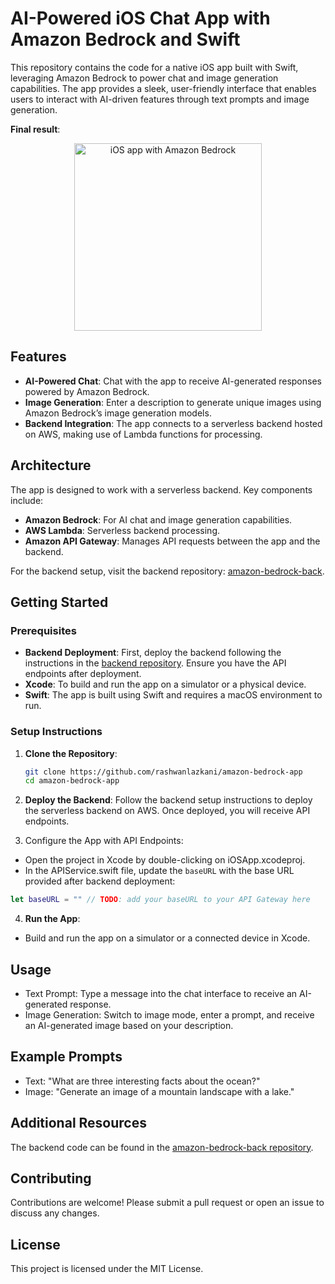 # AI-Powered iOS Chat App with Amazon Bedrock and Swift

This repository contains the code for a native iOS app built with Swift, leveraging Amazon Bedrock to power chat and image generation capabilities. The app provides a sleek, user-friendly interface that enables users to interact with AI-driven features through text prompts and image generation.

**Final result**:
<p align="center"><img width="300" alt="iOS app with Amazon Bedrock" src="https://github.com/user-attachments/assets/04b0ca49-d820-40a6-9e05-baac636171db"></p>


## Features

- **AI-Powered Chat**: Chat with the app to receive AI-generated responses powered by Amazon Bedrock.
- **Image Generation**: Enter a description to generate unique images using Amazon Bedrock’s image generation models.
- **Backend Integration**: The app connects to a serverless backend hosted on AWS, making use of Lambda functions for processing.

## Architecture

The app is designed to work with a serverless backend. Key components include:

- **Amazon Bedrock**: For AI chat and image generation capabilities.
- **AWS Lambda**: Serverless backend processing.
- **Amazon API Gateway**: Manages API requests between the app and the backend.

For the backend setup, visit the backend repository: [amazon-bedrock-back](https://github.com/rashwanlazkani/amazon-bedrock-back).

## Getting Started

### Prerequisites

- **Backend Deployment**: First, deploy the backend following the instructions in the [backend repository](https://github.com/rashwanlazkani/amazon-bedrock-back). Ensure you have the API endpoints after deployment.
- **Xcode**: To build and run the app on a simulator or a physical device.
- **Swift**: The app is built using Swift and requires a macOS environment to run.

### Setup Instructions

1. **Clone the Repository**:
   ```bash
   git clone https://github.com/rashwanlazkani/amazon-bedrock-app
   cd amazon-bedrock-app

2. **Deploy the Backend**: Follow the backend setup instructions to deploy the serverless backend on AWS. Once deployed, you will receive API endpoints.

3. Configure the App with API Endpoints:
* Open the project in Xcode by double-clicking on iOSApp.xcodeproj.
* In the APIService.swift file, update the `baseURL` with the base URL provided after backend deployment:
```swift
let baseURL = "" // TODO: add your baseURL to your API Gateway here
```

4. **Run the App**:
* Build and run the app on a simulator or a connected device in Xcode.

## Usage
* Text Prompt: Type a message into the chat interface to receive an AI-generated response.
* Image Generation: Switch to image mode, enter a prompt, and receive an AI-generated image based on your description.

## Example Prompts
* Text: "What are three interesting facts about the ocean?"
* Image: "Generate an image of a mountain landscape with a lake."

## Additional Resources
The backend code can be found in the [amazon-bedrock-back repository](https://github.com/rashwanlazkani/amazon-bedrock-back).

## Contributing
Contributions are welcome! Please submit a pull request or open an issue to discuss any changes.

## License
This project is licensed under the MIT License.
